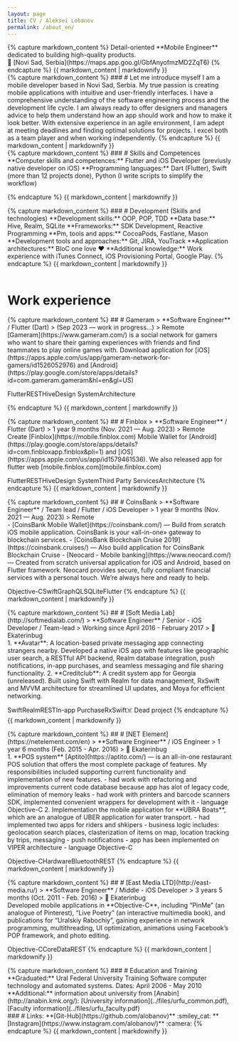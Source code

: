 ```yaml
---
layout: page
title: CV / Aleksei Lobanov
permalink: /about_en/
---
```


<div class="bubble">
{% capture markdown_content %}
Detail-oriented **Mobile Engineer** dedicated to building high-quality products.
<br/>
<span class='tag'>📍 [Novi Sad, Serbia](https://maps.app.goo.gl/GbfAnyofmzMD2ZqT6)</span>
{% endcapture %}
{{ markdown_content | markdownify }}
</div>

<div class="bubble">
{% capture markdown_content %}
### # Let me introduce myself
I am a mobile developer based in Novi Sad, Serbia. My true passion is creating mobile applications with intuitive and user-friendly interfaces. I have a comprehensive understanding of the software engineering process and the development life cycle. I am always ready to offer designers and managers advice to help them understand how an app should work and how to make it look better. With extensive experience in an agile environment, I am adept at meeting deadlines and finding optimal solutions for projects. I excel both as a team player and when working independently.
{% endcapture %}
{{ markdown_content | markdownify }}
</div>

<div class="bubble">
{% capture markdown_content %}
### # Skills and Competences
**Computer skills and competences:** Flutter and iOS Developer (previusly native developer on iOS)  
**Programming languages:** Dart (Flutter), Swift (more than 12 projects done), Python (I write scripts to simplify the workflow)

{% endcapture %}
{{ markdown_content | markdownify }}
</div>

<div class="bubble">
{% capture markdown_content %}
### # Development (Skills and technologies)
**Development skills:** OOP, POP, TDD  
**Data base:** Hive, Realm, SQLite  
**Frameworks:** SDK Development, Reactive Programming  
**Pm, tools and apps:** CocoaPods, Fastlane, Mason  
**Development tools and approaches:** Git, JIRA, YouTrack  
**Application architectures:** BloC one love ❤️  
**Additional knowledge:** Work experience with iTunes Connect, iOS Provisioning Portal, Google Play.
{% endcapture %}
{{ markdown_content | markdownify }}
</div>

<br/>

<h1>Work experience</h1>

<div class="bubble">
{% capture markdown_content %}
## # Gameram
> **Software Engineer** / Flutter (Dart)  
> (Sep 2023 — work in progress...)  
> <span class='tag'>Remote</span>

<br/>
[Gameram](https://www.gameram.com/) is a social network for gamers who want to share their gaming experiences with friends and find teammates to play online games with. Download application for [iOS](https://apps.apple.com/us/app/gameram-network-for-gamers/id1526052976) and [Android](https://play.google.com/store/apps/details?id=com.gameram.gameram&hl=en&gl=US)

<br/>

<span class='tag small'>Flutter</span><span class='tag small'>REST</span><span class='tag small'>Hive</span><span class='tag small'>Design System</span><span class='tag small'>Architecture</span>

{% endcapture %}
{{ markdown_content | markdownify }}
</div>

<div class="bubble">
{% capture markdown_content %}
## # Finblox
> **Software Engineer** / Flutter (Dart)  
> 1 year 9 months (Nov. 2021 — Aug. 2023)  
> <span class='tag'>Remote</span>

<br/>
Create [Finblox](https://mobile.finblox.com) Mobile Wallet for [Android](https://play.google.com/store/apps/details?id=com.finbloxapp.finblox&pli=1) and [iOS](https://apps.apple.com/us/app/id1579461536). We also released app for flutter web [mobile.finblox.com](mobile.finblox.com)

<br/>

<span class='tag small'>Flutter</span><span class='tag small'>REST</span><span class='tag small'>Hive</span><span class='tag small'>Design System</span><span class='tag small'>Third Party Services</span><span class='tag small'>Architecture</span>
{% endcapture %}
{{ markdown_content | markdownify }}
</div>

<div class="bubble">
{% capture markdown_content %}
## # CoinsBank
> **Software Engineer** / Team lead / Flutter / iOS Developer  
> 1 year 9 months (Nov. 2021 — Aug. 2023)  
> <span class='tag'>Remote</span>

<br/>
- [CoinsBank Mobile Wallet](https://coinsbank.com/) — Build from scratch iOS mobile application. CoinsBank is your «all-in-one» gateway to blockchain services.
- [CoinsBank Blockchain Cruise 2019](https://coinsbank.cruises/) — Also build application for CoinsBank Blockchain Cruise
- [Neocard - Mobile banking](https://www.neocard.com/) — Created from scratch universal application for iOS and Android, based on Flutter framework. Neocard provides secure, fully compliant financial services with a personal touch. We’re always here and ready to help.

<span class='tag small'>Objective-C</span><span class='tag small'>Swift</span><span class='tag small'>GraphQL</span><span class='tag small'>SQLite</span><span class='tag small'>Flutter</span>
{% endcapture %}
{{ markdown_content | markdownify }}
</div>

<div class="bubble">
{% capture markdown_content %}
## # [Soft Media Lab](http://softmedialab.com/)
> **Software Engineer** / Senior - iOS Developer / Team-lead
> Working since April 2016 - February 2017  
> <span class='tag'>📍 Ekaterinbug</span>

<br/>
1. **Avatar**: A location-based private messaging app connecting strangers nearby. Developed a native iOS app with features like geographic user search, a RESTful API backend, Realm database integration, push notifications, in-app purchases, and seamless messaging and file sharing functionality. 
2. **Creditclub**: A credit system app for Georgia (unreleased). Built using Swift with Realm for data management, RxSwift and MVVM architecture for streamlined UI updates, and Moya for efficient networking.

<span class='tag small'>Swift</span><span class='tag small'>Realm</span><span class='tag small'>REST</span><span class='tag small'>In-app Purchase</span><span class='tag small'>RxSwift</span><span class='tag small'>☠️ Dead project</span>
{% endcapture %}
{{ markdown_content | markdownify }}
</div>

<div class="bubble">
{% capture markdown_content %}
## # [NET Element](https://netelement.com/en)
> **Software Engineer** / iOS Engineer  
> 1 year 6 months (Feb. 2015 - Apr. 2016)  
> <span class='tag'>📍 Ekaterinbug</span>

<br/>
1. **POS system** [Aptito](https://aptito.com/) — is an all-in-one restaurant POS solution that offers the most complete package of features. My responsibilities included supporting current functionality and implementation of new features.
    - had work with refactoring and improvements current code database because app has alot of legacy code, elimination of memory leaks
    - had work with printers and barcode scanners SDK, implemented convenient wrappers for development with it
    - language Objective-C
2. Implementation the mobile application for **UBRA Boats**, which are an analogue of UBER application for water transport.
    - had implemented two apps for riders and shkipers
    - business logic includes: geolocation search places, clasterization of items on map, location tracking by trips, messaging
    - push notifications
    - app has been implemented on VIPER architecture
    - language Objective-C
  
<span class='tag small'>Objective-C</span><span class='tag small'>Hardware</span><span class='tag small'>Bluetooth</span><span class='tag small'>REST</span>
{% endcapture %}
{{ markdown_content | markdownify }}
</div>

<div class="bubble">
{% capture markdown_content %}
## # [East Media LTD](http://east-media.ru/)  
> **Software Engineer** / Middle - iOS Developer  
> 3 years 5 months (Oct. 2011 - Feb. 2016)  
> <span class='tag'>📍 Ekaterinbug</span>

<br/>
Developed mobile applications in **Objective-C**, including “PinMe” (an analogue of Pinterest), “Live Poetry” (an interactive multimedia book), and publications for “Uralskiy Rabochiy”, gaining experience in network programming, multithreading, UI optimization, animations using Facebook’s POP framework, and photo editing.

<br/>

<span class='tag small'>Objective-C</span><span class='tag small'>CoreData</span><span class='tag small'>REST</span>
{% endcapture %}
{{ markdown_content | markdownify }}
</div>

<div class="bubble">
{% capture markdown_content %}
### # Education and Training
**Graduated:** Ural Federal University Training Software computer technology and automated systems. Dates: April 2006 - May 2010<br/>
**Additional:** information about university from [Anabin](http://anabin.kmk.org/): [University information](../files/urfu_common.pdf), [Faculty information](../files/urfu_faculty.pdf)
  
<br/>
### # Links:
**[Git-Hub](https://github.com/alobanov)** :smiley_cat:  
**[Instagram](https://www.instagram.com/alobanov/)** :camera:
{% endcapture %}
{{ markdown_content | markdownify }}
</div>
